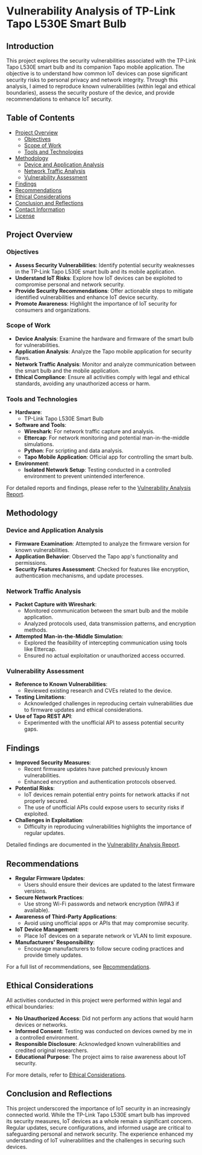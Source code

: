 # **Vulnerability Analysis of TP-Link Tapo L530E Smart Bulb**

## **Introduction**

This project explores the security vulnerabilities associated with the TP-Link Tapo L530E smart bulb and its companion Tapo mobile application. The objective is to understand how common IoT devices can pose significant security risks to personal privacy and network integrity. Through this analysis, I aimed to reproduce known vulnerabilities (within legal and ethical boundaries), assess the security posture of the device, and provide recommendations to enhance IoT security.

## **Table of Contents**

- [Project Overview](#project-overview)
  - [Objectives](#objectives)
  - [Scope of Work](#scope-of-work)
  - [Tools and Technologies](#tools-and-technologies)
- [Methodology](#methodology)
  - [Device and Application Analysis](#device-and-application-analysis)
  - [Network Traffic Analysis](#network-traffic-analysis)
  - [Vulnerability Assessment](#vulnerability-assessment)
- [Findings](#findings)
- [Recommendations](#recommendations)
- [Ethical Considerations](#ethical-considerations)
- [Conclusion and Reflections](#conclusion-and-reflections)
- [Contact Information](#contact-information)
- [License](#license)

## **Project Overview**

### **Objectives**

- **Assess Security Vulnerabilities**: Identify potential security weaknesses in the TP-Link Tapo L530E smart bulb and its mobile application.
- **Understand IoT Risks**: Explore how IoT devices can be exploited to compromise personal and network security.
- **Provide Security Recommendations**: Offer actionable steps to mitigate identified vulnerabilities and enhance IoT device security.
- **Promote Awareness**: Highlight the importance of IoT security for consumers and organizations.

### **Scope of Work**

- **Device Analysis**: Examine the hardware and firmware of the smart bulb for vulnerabilities.
- **Application Analysis**: Analyze the Tapo mobile application for security flaws.
- **Network Traffic Analysis**: Monitor and analyze communication between the smart bulb and the mobile application.
- **Ethical Compliance**: Ensure all activities comply with legal and ethical standards, avoiding any unauthorized access or harm.

### **Tools and Technologies**

- **Hardware**:
  - TP-Link Tapo L530E Smart Bulb
- **Software and Tools**:
  - **Wireshark**: For network traffic capture and analysis.
  - **Ettercap**: For network monitoring and potential man-in-the-middle simulations.
  - **Python**: For scripting and data analysis.
  - **Tapo Mobile Application**: Official app for controlling the smart bulb.
- **Environment**:
  - **Isolated Network Setup**: Testing conducted in a controlled environment to prevent unintended interference.

For detailed reports and findings, please refer to the [Vulnerability Analysis Report](research/Vulnerability_Analysis_Report.md).

## **Methodology**

### **Device and Application Analysis**

- **Firmware Examination**: Attempted to analyze the firmware version for known vulnerabilities.
- **Application Behavior**: Observed the Tapo app's functionality and permissions.
- **Security Features Assessment**: Checked for features like encryption, authentication mechanisms, and update processes.

### **Network Traffic Analysis**

- **Packet Capture with Wireshark**:
  - Monitored communication between the smart bulb and the mobile application.
  - Analyzed protocols used, data transmission patterns, and encryption methods.
- **Attempted Man-in-the-Middle Simulation**:
  - Explored the feasibility of intercepting communication using tools like Ettercap.
  - Ensured no actual exploitation or unauthorized access occurred.

### **Vulnerability Assessment**

- **Reference to Known Vulnerabilities**:
  - Reviewed existing research and CVEs related to the device.
- **Testing Limitations**:
  - Acknowledged challenges in reproducing certain vulnerabilities due to firmware updates and ethical considerations.
- **Use of Tapo REST API**:
  - Experimented with the unofficial API to assess potential security gaps.

## **Findings**

- **Improved Security Measures**:
  - Recent firmware updates have patched previously known vulnerabilities.
  - Enhanced encryption and authentication protocols observed.
- **Potential Risks**:
  - IoT devices remain potential entry points for network attacks if not properly secured.
  - The use of unofficial APIs could expose users to security risks if exploited.
- **Challenges in Exploitation**:
  - Difficulty in reproducing vulnerabilities highlights the importance of regular updates.

Detailed findings are documented in the [Vulnerability Analysis Report](research/Vulnerability_Analysis_Report.md).

## **Recommendations**

- **Regular Firmware Updates**:
  - Users should ensure their devices are updated to the latest firmware versions.
- **Secure Network Practices**:
  - Use strong Wi-Fi passwords and network encryption (WPA3 if available).
- **Awareness of Third-Party Applications**:
  - Avoid using unofficial apps or APIs that may compromise security.
- **IoT Device Management**:
  - Place IoT devices on a separate network or VLAN to limit exposure.
- **Manufacturers' Responsibility**:
  - Encourage manufacturers to follow secure coding practices and provide timely updates.

For a full list of recommendations, see [Recommendations](research/Recommendations.md).

## **Ethical Considerations**

All activities conducted in this project were performed within legal and ethical boundaries:

- **No Unauthorized Access**: Did not perform any actions that would harm devices or networks.
- **Informed Consent**: Testing was conducted on devices owned by me in a controlled environment.
- **Responsible Disclosure**: Acknowledged known vulnerabilities and credited original researchers.
- **Educational Purpose**: The project aims to raise awareness about IoT security.

For more details, refer to [Ethical Considerations](docs/Ethical_Considerations.md).

## **Conclusion and Reflections**

This project underscored the importance of IoT security in an increasingly connected world. While the TP-Link Tapo L530E smart bulb has improved its security measures, IoT devices as a whole remain a significant concern. Regular updates, secure configurations, and informed usage are critical to safeguarding personal and network security. The experience enhanced my understanding of IoT vulnerabilities and the challenges in securing such devices.
